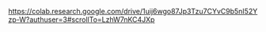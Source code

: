https://colab.research.google.com/drive/1uij6wgo87Jp3Tzu7CYvC9b5nI52Yzp-W?authuser=3#scrollTo=LzhW7nKC4JXp

